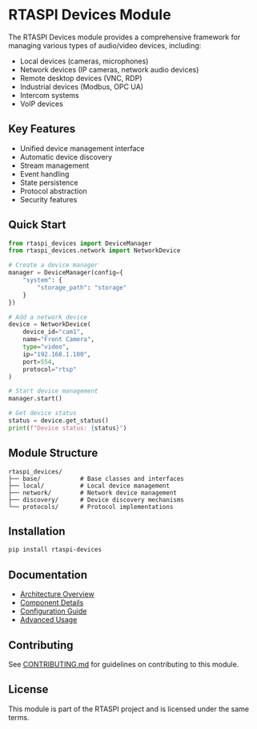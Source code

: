 # RTASPI Devices Module

The RTASPI Devices module provides a comprehensive framework for managing various types of audio/video devices, including:

- Local devices (cameras, microphones)
- Network devices (IP cameras, network audio devices)
- Remote desktop devices (VNC, RDP)
- Industrial devices (Modbus, OPC UA)
- Intercom systems
- VoIP devices

## Key Features

- Unified device management interface
- Automatic device discovery
- Stream management
- Event handling
- State persistence
- Protocol abstraction
- Security features

## Quick Start

```python
from rtaspi_devices import DeviceManager
from rtaspi_devices.network import NetworkDevice

# Create a device manager
manager = DeviceManager(config={
    "system": {
        "storage_path": "storage"
    }
})

# Add a network device
device = NetworkDevice(
    device_id="cam1",
    name="Front Camera",
    type="video",
    ip="192.168.1.100",
    port=554,
    protocol="rtsp"
)

# Start device management
manager.start()

# Get device status
status = device.get_status()
print(f"Device status: {status}")
```

## Module Structure

```
rtaspi_devices/
├── base/           # Base classes and interfaces
├── local/          # Local device management
├── network/        # Network device management
├── discovery/      # Device discovery mechanisms
└── protocols/      # Protocol implementations
```

## Installation

```bash
pip install rtaspi-devices
```

## Documentation

- [Architecture Overview](architecture.md)
- [Component Details](components.md)
- [Configuration Guide](configuration.md)
- [Advanced Usage](advanced_usage.md)

## Contributing

See [CONTRIBUTING.md](../CONTRIBUTING.md) for guidelines on contributing to this module.

## License

This module is part of the RTASPI project and is licensed under the same terms.
